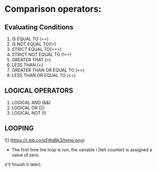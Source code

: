 # Comparison operators:  

## Evaluating Conditions

1. IS EQUAL TO (==)
2. IS NOT EQUAL TO(!=)
3. STRICT EQUAL TO(===)
4. STRICT NOT EQUAL TO (!==)
5. GREATER THAT (>)
6. LESS THAN (<)
7. GREATER THAN OR EQUAL TO (>=)
7. LESS THAN OR EQUAL TO (<=)

## LOGICAL OPERATORS

1. LOGICAL AND (&&)
1. LOGICAL OR (||)
3. LOGICAL NOT (!)

## LOOPING
![] (https://i.ibb.co/q5WdBk3/temp.png)

* The first time the loop is run, the variable i (teh counter) is assigned a value of zero.

(i'll finsish it later).